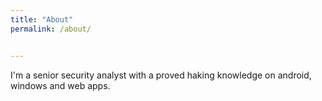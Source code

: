 ```yaml
---
title: "About"
permalink: /about/


---
```


I'm a senior security analyst with a proved haking knowledge on android, windows and web apps.
